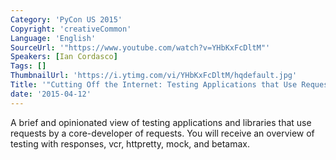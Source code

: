 ```yaml
---
Category: 'PyCon US 2015'
Copyright: 'creativeCommon'
Language: 'English'
SourceUrl: '"https://www.youtube.com/watch?v=YHbKxFcDltM"'
Speakers: [Ian Cordasco]
Tags: []
ThumbnailUrl: 'https://i.ytimg.com/vi/YHbKxFcDltM/hqdefault.jpg'
Title: '"Cutting Off the Internet: Testing Applications that Use Requests"'
date: '2015-04-12'
---
```

A brief and opinionated view of testing applications and libraries that use requests by a core-developer of requests. You will receive an overview of testing with responses, vcr, httpretty, mock, and betamax.

